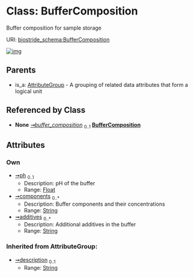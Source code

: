 
# Class: BufferComposition

Buffer composition for sample storage

URI: [biostride_schema:BufferComposition](https://w3id.org/biostride/schema/BufferComposition)


[![img](https://yuml.me/diagram/nofunky;dir:TB/class/[Sample]++-%20buffer_composition%200..1>[BufferComposition&#124;ph:float%20%3F;components:string%20*;additives:string%20*;description(i):string%20%3F],[AttributeGroup]^-[BufferComposition],[Sample],[AttributeGroup])](https://yuml.me/diagram/nofunky;dir:TB/class/[Sample]++-%20buffer_composition%200..1>[BufferComposition&#124;ph:float%20%3F;components:string%20*;additives:string%20*;description(i):string%20%3F],[AttributeGroup]^-[BufferComposition],[Sample],[AttributeGroup])

## Parents

 *  is_a: [AttributeGroup](AttributeGroup.md) - A grouping of related data attributes that form a logical unit

## Referenced by Class

 *  **None** *[➞buffer_composition](sample__buffer_composition.md)*  <sub>0..1</sub>  **[BufferComposition](BufferComposition.md)**

## Attributes


### Own

 * [➞ph](bufferComposition__ph.md)  <sub>0..1</sub>
     * Description: pH of the buffer
     * Range: [Float](types/Float.md)
 * [➞components](bufferComposition__components.md)  <sub>0..\*</sub>
     * Description: Buffer components and their concentrations
     * Range: [String](types/String.md)
 * [➞additives](bufferComposition__additives.md)  <sub>0..\*</sub>
     * Description: Additional additives in the buffer
     * Range: [String](types/String.md)

### Inherited from AttributeGroup:

 * [➞description](attributeGroup__description.md)  <sub>0..1</sub>
     * Range: [String](types/String.md)
